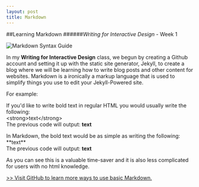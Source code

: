 ```yaml
---
layout: post
title: Markdown
---
```


##Learning Markdown
######*Writing for Interactive Design* - Week 1

![Markdown Syntax Guide](https://marketing.adobe.com/developer/uploads/cms_images/blog_post/BlogPost_Markdown_SyntaxGuideFancyBox.png)

In my **Writing for Interactive Design** class, we begun by creating a Github account and setting it up with the static site generator, Jekyll, to create a blog where we will be learning how to write blog posts and other content for websites. Markdown is a ironically a markup language that is used to simplify things you use to edit your Jekyll-Powered site. 

For example:

If you'd like to write bold text in regular HTML you would usually write the following:  
&lt;strong&gt;text&lt;/strong&gt;  
The previous code will output: <strong>text</strong>

In Markdown, the bold text would be as simple as writing the following:  
&#42;&#42;text&#42;&#42;  
The previous code will output: **text**

As you can see this is a valuable time-saver and it is also less complicated for users with no html knowledge.

[&gt;&gt; Visit GitHub to learn more ways to use basic Markdown.](https://help.github.com/articles/markdown-basics/)
